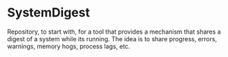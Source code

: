 # SystemDigest
Repository, to start with, for a tool that provides a mechanism that shares a digest of a system while its running. The idea is to share progress, errors, warnings, memory hogs, process lags, etc.
